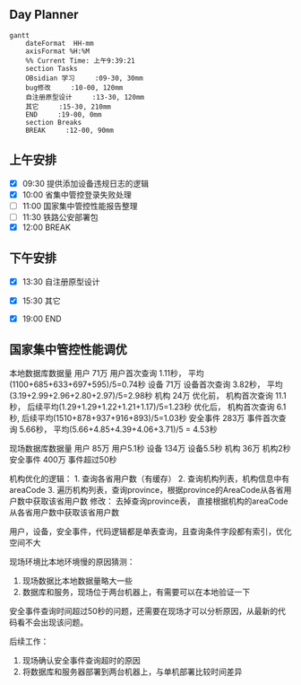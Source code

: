 ## Day Planner
```mermaid
gantt
    dateFormat  HH-mm
    axisFormat %H:%M
    %% Current Time: 上午9:39:21
    section Tasks
    OBsidian 学习     :09-30, 30mm
    bug修改     :10-00, 120mm
    自注册原型设计     :13-30, 120mm
    其它     :15-30, 210mm
    END     :19-00, 0mm
    section Breaks
    BREAK     :12-00, 90mm
```

## 上午安排
- [x] 09:30 提供添加设备违规日志的逻辑
- [x] 10:00 省集中管控登录失败处理
- [ ] 11:00 国家集中管控性能报告整理
- [ ] 11:30 铁路公安部署包
- [x] 12:00 BREAK

## 下午安排
- [x] 13:30 自注册原型设计
- [x] 15:30 其它
- [x] 19:00 END


## 国家集中管控性能调优
本地数据库数据量
用户 71万             用户首次查询  1.11秒，      平均(1100+685+633+697+595)/5=0.74秒
设备 71万             设备首次查询  3.82秒，    平均(3.19+2.99+2.96+2.80+2.97)/5=2.98秒
机构 24万            优化前， 机构首次查询  11.1秒， 后续平均(1.29+1.29+1.22+1.21+1.17)/5=1.23秒
                             优化后， 机构首次查询  6.1秒,    后续平均(1510+878+937+916+893)/5=1.03秒
安全事件 283万  事件首次查询 5.66秒，      平均(5.66+4.85+4.39+4.06+3.71)/5 = 4.53秒

现场数据库数据量
用户 85万             用户5.1秒
设备 134万           设备5.5秒
机构 36万            机构2秒
安全事件 400万  事件超过50秒

机构优化的逻辑： 
	1. 查询各省用户数（有缓存）
	2. 查询机构列表，机构信息中有areaCode
	3. 遍历机构列表，查询province，根据province的AreaCode从各省用户数中获取该省用户数
修改： 去掉查询province表， 直接根据机构的areaCode从各省用户数中获取该省用户数

用户，设备，安全事件，代码逻辑都是单表查询，且查询条件字段都有索引，优化空间不大

现场环境比本地环境慢的原因猜测：
1. 现场数据比本地数据量略大一些
2. 数据库和服务，现场位于两台机器上，有需要可以在本地验证一下

安全事件查询时间超过50秒的问题，还需要在现场才可以分析原因，从最新的代码看不会出现该问题。 

后续工作：
1. 现场确认安全事件查询超时的原因
2. 将数据库和服务器部署到两台机器上，与单机部署比较时间差异

